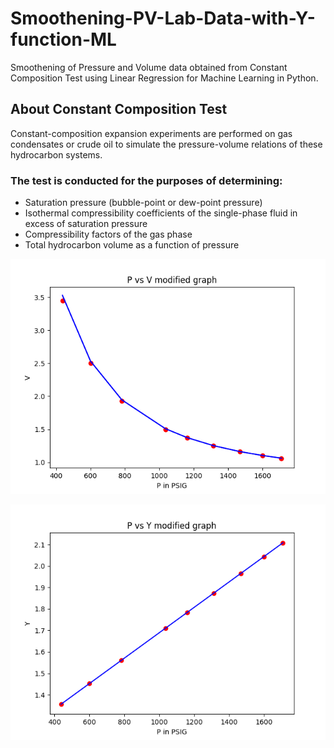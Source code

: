 # Smoothening-PV-Lab-Data-with-Y-function-ML
Smoothening of Pressure and Volume data obtained from Constant Composition Test using Linear Regression for Machine Learning in Python.   

## About Constant Composition Test
Constant-composition expansion experiments are performed on gas condensates or crude oil to simulate the pressure-volume relations of these hydrocarbon systems. 

### The test is conducted for the purposes of determining:
 * Saturation pressure (bubble-point or dew-point pressure)
 * Isothermal compressibility coefficients of the single-phase fluid in excess of saturation pressure
 * Compressibility factors of the gas phase
 * Total hydrocarbon volume as a function of pressure

![Alt text](/figure_1.png?raw=true "P vs V Graph")

![Alt text](/figure_2.png?raw=true "P vs Y Graph")
